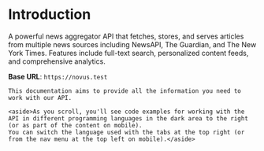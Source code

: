 # Introduction

A powerful news aggregator API that fetches, stores, and serves articles from multiple news sources including NewsAPI, The Guardian, and The New York Times. Features include full-text search, personalized content feeds, and comprehensive analytics.

<aside>
    <strong>Base URL</strong>: <code>https://novus.test</code>
</aside>

    This documentation aims to provide all the information you need to work with our API.

    <aside>As you scroll, you'll see code examples for working with the API in different programming languages in the dark area to the right (or as part of the content on mobile).
    You can switch the language used with the tabs at the top right (or from the nav menu at the top left on mobile).</aside>

